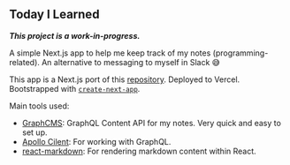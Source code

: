 ## Today I Learned

***This project is a work-in-progress.***

A simple Next.js app to help me keep track of my notes (programming-related). 
An alternative to messaging to myself in Slack :sweat_smile:

This app is a Next.js port of this [repository](https://github.com/alexnguyenn/today-i-learned). 
Deployed to Vercel. Bootstrapped with [`create-next-app`](https://github.com/vercel/next.js/tree/canary/packages/create-next-app).

Main tools used:
* [GraphCMS](https://graphcms.com/): GraphQL Content API for my notes. Very quick and easy to set up. 
* [Apollo Cilent](https://www.apollographql.com/docs/react/): For working with GraphQL. 
* [react-markdown](https://github.com/remarkjs/react-markdown): For rendering markdown content within React.
